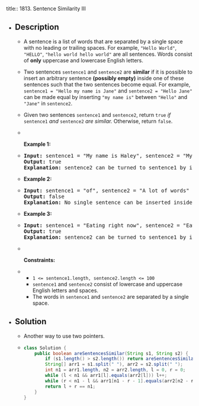 title:: 1813. Sentence Similarity III

- ## Description
	- <p>A sentence is a list of words that are separated by a single space with no leading or trailing spaces. For example, <code>&quot;Hello World&quot;</code>, <code>&quot;HELLO&quot;</code>, <code>&quot;hello world hello world&quot;</code> are all sentences. Words consist of <strong>only</strong> uppercase and lowercase English letters.</p>
	- <p>Two sentences <code>sentence1</code> and <code>sentence2</code> are <strong>similar</strong> if it is possible to insert an arbitrary sentence <strong>(possibly empty)</strong> inside one of these sentences such that the two sentences become equal. For example, <code>sentence1 = &quot;Hello my name is Jane&quot;</code> and <code>sentence2 = &quot;Hello Jane&quot;</code> can be made equal by inserting <code>&quot;my name is&quot;</code> between <code>&quot;Hello&quot;</code> and <code>&quot;Jane&quot;</code> in <code>sentence2</code>.</p>
	- <p>Given two sentences <code>sentence1</code> and <code>sentence2</code>, return <code>true</code> <em>if </em><code>sentence1</code> <em>and </em><code>sentence2</code> <em>are similar.</em> Otherwise, return <code>false</code>.</p>
	- <p>&nbsp;</p>
	  <p><strong class="example">Example 1:</strong></p>
	- <pre>
	  <strong>Input:</strong> sentence1 = &quot;My name is Haley&quot;, sentence2 = &quot;My Haley&quot;
	  <strong>Output:</strong> true
	  <strong>Explanation:</strong> sentence2 can be turned to sentence1 by inserting &quot;name is&quot; between &quot;My&quot; and &quot;Haley&quot;.
	  </pre>
	- <p><strong class="example">Example 2:</strong></p>
	- <pre>
	  <strong>Input:</strong> sentence1 = &quot;of&quot;, sentence2 = &quot;A lot of words&quot;
	  <strong>Output:</strong> false
	  <strong>Explanation: </strong>No single sentence can be inserted inside one of the sentences to make it equal to the other.
	  </pre>
	- <p><strong class="example">Example 3:</strong></p>
	- <pre>
	  <strong>Input:</strong> sentence1 = &quot;Eating right now&quot;, sentence2 = &quot;Eating&quot;
	  <strong>Output:</strong> true
	  <strong>Explanation:</strong> sentence2 can be turned to sentence1 by inserting &quot;right now&quot; at the end of the sentence.
	  </pre>
	- <p>&nbsp;</p>
	  <p><strong>Constraints:</strong></p>
	- <ul>
	  	<li><code>1 &lt;= sentence1.length, sentence2.length &lt;= 100</code></li>
	  	<li><code>sentence1</code> and <code>sentence2</code> consist of lowercase and uppercase English letters and spaces.</li>
	  	<li>The words in <code>sentence1</code> and <code>sentence2</code> are separated by a single space.</li>
	  </ul>
- ## Solution
	- Another way to use two pointers.
	- ```java
	  class Solution {
	      public boolean areSentencesSimilar(String s1, String s2) {
	          if (s1.length() > s2.length()) return areSentencesSimilar(s2, s1);
	          String[] arr1 = s1.split(" "), arr2 = s2.split(" ");
	          int n1 = arr1.length, n2 = arr2.length, l = 0, r = 0;
	          while (l < n1 && arr1[l].equals(arr2[l])) l++;
	          while (r < n1 - l && arr1[n1 - r - 1].equals(arr2[n2 - r - 1])) r++;
	          return l + r == n1;
	      }
	  }
	  ```